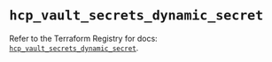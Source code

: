 # `hcp_vault_secrets_dynamic_secret`

Refer to the Terraform Registry for docs: [`hcp_vault_secrets_dynamic_secret`](https://registry.terraform.io/providers/hashicorp/hcp/0.107.0/docs/resources/vault_secrets_dynamic_secret).
